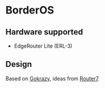 # BorderOS

## Hardware supported

- EdgeRouter Lite (ERL-3)

## Design

Based on [Gokrazy](https://gokrazy.org/), ideas from [Router7](https://router7.org/).

